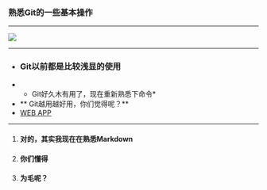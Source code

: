 
### 熟悉Git的一些基本操作
***
![](http://ww1.sinaimg.cn/large/68f4ec25jw1evbhiyxdv9j2098098gmh.jpg)
***
- ### Git以前都是比较浅显的使用
- * Git好久木有用了，现在重新熟悉下命令*
- ** Git越用越好用，你们觉得呢？**
- [WEB APP](http://www.google.com)

***
1. #### 对的，其实我现在在熟悉Markdown
2. #### 你们懂得
3. #### 为毛呢？

